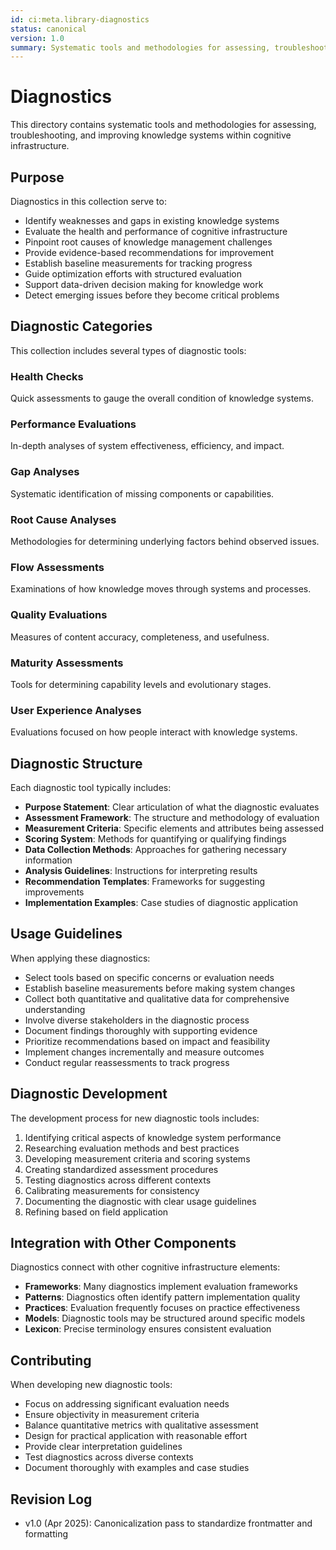 ```yaml
---
id: ci:meta.library-diagnostics
status: canonical
version: 1.0
summary: Systematic tools and methodologies for assessing, troubleshooting, and improving knowledge systems
---
```


# Diagnostics

This directory contains systematic tools and methodologies for assessing, troubleshooting, and improving knowledge systems within cognitive infrastructure.

## Purpose

Diagnostics in this collection serve to:
- Identify weaknesses and gaps in existing knowledge systems
- Evaluate the health and performance of cognitive infrastructure
- Pinpoint root causes of knowledge management challenges
- Provide evidence-based recommendations for improvement
- Establish baseline measurements for tracking progress
- Guide optimization efforts with structured evaluation
- Support data-driven decision making for knowledge work
- Detect emerging issues before they become critical problems

## Diagnostic Categories

This collection includes several types of diagnostic tools:

### Health Checks
Quick assessments to gauge the overall condition of knowledge systems.

### Performance Evaluations
In-depth analyses of system effectiveness, efficiency, and impact.

### Gap Analyses
Systematic identification of missing components or capabilities.

### Root Cause Analyses
Methodologies for determining underlying factors behind observed issues.

### Flow Assessments
Examinations of how knowledge moves through systems and processes.

### Quality Evaluations
Measures of content accuracy, completeness, and usefulness.

### Maturity Assessments
Tools for determining capability levels and evolutionary stages.

### User Experience Analyses
Evaluations focused on how people interact with knowledge systems.

## Diagnostic Structure

Each diagnostic tool typically includes:
- **Purpose Statement**: Clear articulation of what the diagnostic evaluates
- **Assessment Framework**: The structure and methodology of evaluation
- **Measurement Criteria**: Specific elements and attributes being assessed
- **Scoring System**: Methods for quantifying or qualifying findings
- **Data Collection Methods**: Approaches for gathering necessary information
- **Analysis Guidelines**: Instructions for interpreting results
- **Recommendation Templates**: Frameworks for suggesting improvements
- **Implementation Examples**: Case studies of diagnostic application

## Usage Guidelines

When applying these diagnostics:
- Select tools based on specific concerns or evaluation needs
- Establish baseline measurements before making system changes
- Collect both quantitative and qualitative data for comprehensive understanding
- Involve diverse stakeholders in the diagnostic process
- Document findings thoroughly with supporting evidence
- Prioritize recommendations based on impact and feasibility
- Implement changes incrementally and measure outcomes
- Conduct regular reassessments to track progress

## Diagnostic Development

The development process for new diagnostic tools includes:
1. Identifying critical aspects of knowledge system performance
2. Researching evaluation methods and best practices
3. Developing measurement criteria and scoring systems
4. Creating standardized assessment procedures
5. Testing diagnostics across different contexts
6. Calibrating measurements for consistency
7. Documenting the diagnostic with clear usage guidelines
8. Refining based on field application

## Integration with Other Components

Diagnostics connect with other cognitive infrastructure elements:
- **Frameworks**: Many diagnostics implement evaluation frameworks
- **Patterns**: Diagnostics often identify pattern implementation quality
- **Practices**: Evaluation frequently focuses on practice effectiveness
- **Models**: Diagnostic tools may be structured around specific models
- **Lexicon**: Precise terminology ensures consistent evaluation

## Contributing

When developing new diagnostic tools:
- Focus on addressing significant evaluation needs
- Ensure objectivity in measurement criteria
- Balance quantitative metrics with qualitative assessment
- Design for practical application with reasonable effort
- Provide clear interpretation guidelines
- Test diagnostics across diverse contexts
- Document thoroughly with examples and case studies

## Revision Log

- v1.0 (Apr 2025): Canonicalization pass to standardize frontmatter and formatting 